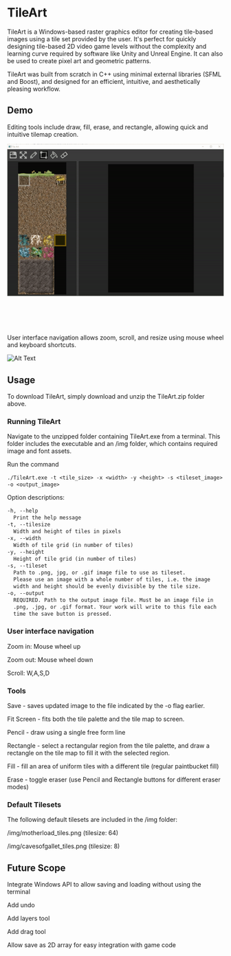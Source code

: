 # TileArt

TileArt is a Windows-based raster graphics editor for creating tile-based images using a tile set provided by the user. It's perfect for quickly designing tile-based 2D video game levels without the complexity and learning curve required by software like Unity and Unreal Engine. It can also be used to create pixel art and geometric patterns.

TileArt was built from scratch in C++ using minimal external libraries (SFML and Boost), and designed for an efficient, intuitive, and aesthetically pleasing workflow. 

## Demo

Editing tools include draw, fill, erase, and rectangle, allowing quick and intuitive tilemap creation. 

![Alt Text](https://github.com/maria-kalyuzhny/tile-art/blob/master/media/gif1.gif)
<br/><br/>
<br/><br/>
<br/><br/>
User interface navigation allows zoom, scroll, and resize using mouse wheel and keyboard shortcuts.

![Alt Text](https://github.com/maria-kalyuzhny/tile-art/blob/master/media/gif2.gif)

## Usage
To download TileArt, simply download and unzip the TileArt.zip folder above.

### Running TileArt
Navigate to the unzipped folder containing TileArt.exe from a terminal. This folder includes the executable and an /img folder, which contains required image and font assets.

Run the command
```
./TileArt.exe -t <tile_size> -x <width> -y <height> -s <tileset_image> -o <output_image>
```
Option descriptions:
```
-h, --help
  Print the help message
-t, --tilesize
  Width and height of tiles in pixels
-x, --width
  Width of tile grid (in number of tiles)
-y, --height
  Height of tile grid (in number of tiles)
-s, --tileset
  Path to .png, jpg, or .gif image file to use as tileset.
  Please use an image with a whole number of tiles, i.e. the image
  width and height should be evenly divisible by the tile size.
-o, --output
  REQUIRED. Path to the output image file. Must be an image file in
  .png, .jpg, or .gif format. Your work will write to this file each
  time the save button is pressed.
```

### User interface navigation
Zoom in:	Mouse wheel up

Zoom out:	Mouse wheel down

Scroll:		W,A,S,D

### Tools
Save - saves updated image to the file indicated by the -o flag earlier.

Fit Screen - fits both the tile palette and the tile map to screen.

Pencil - draw using a single free form line

Rectangle - select a rectangular region from the tile palette, and draw a rectangle on the tile map to fill it with the selected region.

Fill - fill an area of uniform tiles with a different tile (regular paintbucket fill)

Erase - toggle eraser (use Pencil and Rectangle buttons for different eraser modes)

### Default Tilesets
The following default tilesets are included in the /img folder:

/img/motherload_tiles.png (tilesize: 64)

/img/cavesofgallet_tiles.png (tilesize: 8)

## Future Scope
Integrate Windows API to allow saving and loading without using the terminal

Add undo

Add layers tool

Add drag tool

Allow save as 2D array for easy integration with game code
